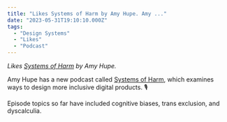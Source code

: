 ```yaml
---
title: "Likes Systems of Harm by Amy Hupe. Amy ..."
date: "2023-05-31T19:10:10.000Z"
tags: 
  - "Design Systems"
  - "Likes"
  - "Podcast"
---
```


_Likes [Systems of Harm](https://systems-of-harm.fireside.fm/) by Amy Hupe._

Amy Hupe has a new podcast called [Systems of Harm](https://systems-of-harm.fireside.fm/), which examines ways to design more inclusive digital products. 🎙️

Episode topics so far have included cognitive biases, trans exclusion, and dyscalculia.

